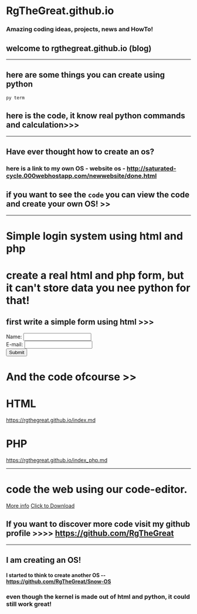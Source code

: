 



# RgTheGreat.github.io

### Amazing coding ideas, projects, news and HowTo!

## welcome to rgthegreat.github.io (blog)

********************************************************
## here are some things you can create using python

 ``py term``
 
 ## here is the code, it  know real python commands and calculation>>>

<script src="https://gist.github.com/RgTheGreat/b87fb2c174db43d376e9a35151319e7c.js"></script>


******************************************************




## Have ever thought how to create an os?

### here is a link to my own OS - website os - http://saturated-cycle.000webhostapp.com/newwebsite/done.html

## if you want to see the ``code`` you can view the code and create your own OS! >>
<script src="https://gist.github.com/RgTheGreat/eaa9c4789bcd131baf09b339bd35c226.js"></script>


**********************************************************************************************************


# Simple login system using html and php

#  create a real html and php form, but it can't store data you nee python for that!

## first write a simple form using html >>>



 <form action="index.php" method="post">
Name: <input type="text" name="name"><br>
E-mail: <input type="text" name="email"><br>
<input type="submit">
</form>



# And the code ofcourse >>


# HTML
https://rgthegreat.github.io/index.md


# PHP
https://rgthegreat.github.io/index_php.md


**************************************************************************


# code the web using our code-editor.
<a href="https://rgthegreat.github.io/more.md">More info</a> <a href="https://rgthegreat.github.io/code.html" download>Click to Download</a>






## If you want to discover more code visit my github profile >>>> https://github.com/RgTheGreat












*****************************************************************************************************


## I am creating an OS!

#### I started to think to create another OS -- https://github.com/RgTheGreat/Snow-OS

### even though the kernel is made out of html and python, it could still work great!
